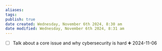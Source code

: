 ```yaml
---
aliases: 
tags: 
publish: true
date created: Wednesday, November 6th 2024, 8:30 am
date modified: Wednesday, November 6th 2024, 8:31 am
---
```


- [ ] Talk about a core issue and why cybersecurity is hard ➕ 2024-11-06
